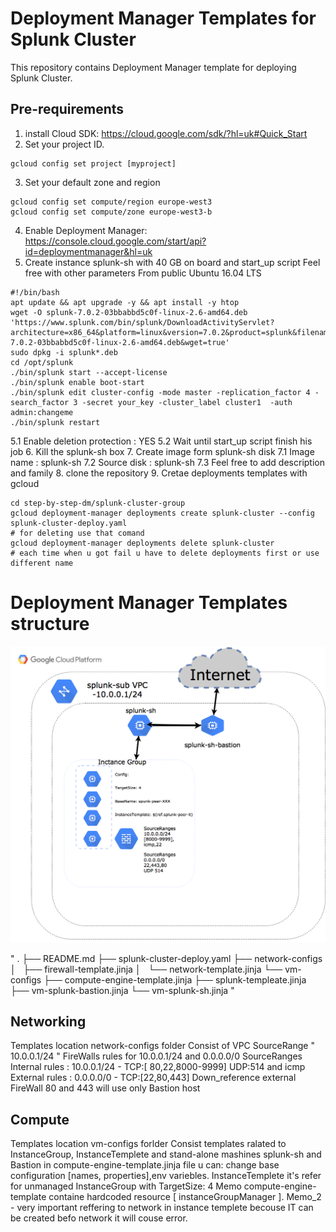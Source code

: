 # Deployment Manager Templates for Splunk Cluster

This repository contains Deployment Manager template for deploying Splunk Cluster.

## Pre-requirements 
1. install Cloud SDK: https://cloud.google.com/sdk/?hl=uk#Quick_Start 
2. Set your project ID. 
```
gcloud config set project [myproject]
```
3. Set your default zone and region
```
gcloud config set compute/region europe-west3
gcloud config set compute/zone europe-west3-b
```
4. Enable Deployment Manager: https://console.cloud.google.com/start/api?id=deploymentmanager&hl=uk
5. Create instance splunk-sh with 40 GB on board and start_up script Feel free with other parameters 
From public Ubuntu 16.04 LTS
```
#!/bin/bash
apt update && apt upgrade -y && apt install -y htop
wget -O splunk-7.0.2-03bbabbd5c0f-linux-2.6-amd64.deb 'https://www.splunk.com/bin/splunk/DownloadActivityServlet?architecture=x86_64&platform=linux&version=7.0.2&product=splunk&filename=splunk-7.0.2-03bbabbd5c0f-linux-2.6-amd64.deb&wget=true'
sudo dpkg -i splunk*.deb
cd /opt/splunk
./bin/splunk start --accept-license
./bin/splunk enable boot-start
./bin/splunk edit cluster-config -mode master -replication_factor 4 -search_factor 3 -secret your_key -cluster_label cluster1  -auth admin:changeme
./bin/splunk restart 
```
5.1 Enable deletion protection : YES 
5.2 Wait until start_up script finish his job 
6. Kill the splunk-sh box 
7. Create image form splunk-sh disk 
7.1 Image name : splunk-sh 
7.2 Source disk : splunk-sh 
7.3 Feel free to add description and family
8. clone the repository 
9. Cretae deployments templates with gcloud 
```
cd step-by-step-dm/splunk-cluster-group
gcloud deployment-manager deployments create splunk-cluster --config splunk-cluster-deploy.yaml
# for deleting use that comand 
gcloud deployment-manager deployments delete splunk-cluster
# each time when u got fail u have to delete deployments first or use different name 
```

# Deployment Manager Templates structure
![alt text](https://raw.githubusercontent.com/FIKUS0FIN/get-in-gcp-dm/master/splunk-cluster-group/Images/export.png)

"
.
├── README.md
├── splunk-cluster-deploy.yaml
├── network-configs
│   ├── firewall-template.jinja
│   └── network-template.jinja
└── vm-configs
    ├── compute-engine-template.jinja
    ├── splunk-templeate.jinja
    ├── vm-splunk-bastion.jinja
    └── vm-splunk-sh.jinja
"
## Networking 
Templates location network-configs folder 
Consist of VPC SourceRange " 10.0.0.1/24 " 
FireWalls rules for 10.0.0.1/24 and 0.0.0.0/0 SourceRanges
Internal rules : 10.0.0.1/24 - TCP:[ 80,22,8000-9999] UDP:514 and icmp
External rules : 0.0.0.0/0 - TCP:[22,80,443]
Down_reference external FireWall 80 and 443 will use only Bastion host 

## Compute 
Templates location vm-configs forlder 
Consist templates ralated to InstanceGroup, InstanceTemplete and stand-alone mashines splunk-sh and Bastion
in compute-engine-template.jinja file u can:
change base configuration [names, properties],env variebles.
InstanceTemplete it's refer for unmanaged InstanceGroup with TargetSize: 4
Memo compute-engine-template containe hardcoded resource [ instanceGroupManager ].
Memo_2 - very important reffering to network in instance templete becouse IT can be created befo network it will couse error.